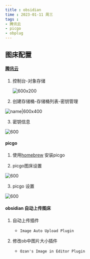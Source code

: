 ```yaml
---
title : obsidian
time : 2023-01-11 周三
tags : 
- 腾讯云
- picgo
- obplug
---
```


## 图床配置

#### [腾讯云](https://cloud.tencent.com/?fromSource=gwzcw.2212127.2212127.2212127&utm_medium=cpd&utm_id=gwzcw.2212127.2212127.2212127)

1. 控制台-对象存储

   ![600x200](https://mtpc-1313122433.cos.ap-nanjing.myqcloud.com/obsidian/mac/202301111825449.png)

2. 创建存储桶-存储桶列表-密钥管理

![name|600x400](https://mtpc-1313122433.cos.ap-nanjing.myqcloud.com/obsidian/mac/202301111831377.png)

3. 密钥信息

![600](https://mtpc-1313122433.cos.ap-nanjing.myqcloud.com/obsidian/mac/202301111832218.png)

#### picgo

1.  使用[homebrew](https://brew.sh) 安装picgo

2. picgo图床设置

![600](https://mtpc-1313122433.cos.ap-nanjing.myqcloud.com/obsidian/mac/202301111850006.png)

3. picgo 设置

 ![600](https://mtpc-1313122433.cos.ap-nanjing.myqcloud.com/obsidian/mac/202301111851326.png)

#### obsidian 自动上传图床

1. 自动上传插件

	- `Image Auto Upload Plugin`

2.  修改ob中图片大小插件

	- `Ozan's Image in Editor Plugin`



